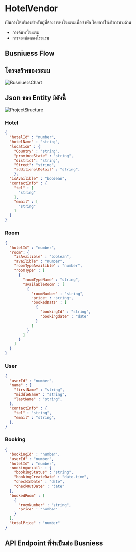 # HotelVendor
เป็นการให้บริการสำหรับผู้ที่ต้องการหาโรงแรมเพื่อเข้าพัก
โดยการให้บริการทางด้าน

- การค้นหาโรงแรม
- การจองห้องของโรงแรม

## Busniuess Flow

## โครงสร้างของระบบ
![BusniuessChart]()
## Json ของ Entity มีดังนี้
![ProjectStructure]()
### Hotel
```json
{
  "hotelId" : "number",
  "hotelName" : "string",
  "location" : {
    "Country" : "string",
    "provinceState" : "string",
    "district": "string",
    "Street": "string",
    "additionalDetail" : "string",
    },
  "isAvailible" : "boolean",
  "contactInfo" : {
    "tel" : [
      "string"
    ],
    "email" : [
      "string"
    ]
  }
}
```

### Room
```json
{
  "hotelId" : "number",
  "room": {
    "isAvailible" : "boolean",
    "availible" : "number",
    "roomTypeAvailible" : "number",
    "roomType" : [
      {
        "roomTypeName" : "string",
        "availableRoom" : [
          {
            "roomNumber" : "string",
            "price" : "string",
            "bookedDate" : [
              {
                "bookingId" : "string",
                "bookingdate" : "date"
              }
            ]
          }
        ]
      }
    ]
  }
}
```

### User
```json
{
  "userId" : "number",
  "name" : {
    "firstName" : "string",
    "middleName" : "string",
    "lastName" : "string",
  },
  "contactInfo" : {
    "tel" : "string",
    "email" : "string",
  },
}
```

### Booking
```json
{
  "bookingId" : "number",
  "userId" : "number",
  "hotelId" : "number",
  "BookingDetail" : {
    "bookingStatus" : "string",
    "bookingCreateDate" : "date-time",
    "checkInDate" : "date",
    "checkOutDate" : "date"
  },
  "bookedRoom" : [
    {
      "roomNumber" : "string",
      "price" : "number"
    }
  ],
  "totalPrice" : "number"
}
```

## API Endpoint ที่จำเป็นต่อ Busniess